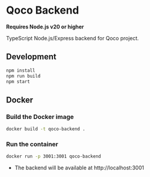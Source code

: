 # Qoco Backend

**Requires Node.js v20 or higher**

TypeScript Node.js/Express backend for Qoco project.

## Development

```sh
npm install
npm run build
npm start
```

## Docker

### Build the Docker image

```sh
docker build -t qoco-backend .
```

### Run the container

```sh
docker run -p 3001:3001 qoco-backend
```

- The backend will be available at http://localhost:3001
